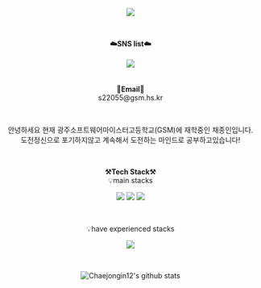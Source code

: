 <p align = "center">
<img src="https://capsule-render.vercel.app/api?type=waving&color=auto&height=300&section=header&text=JongIn&fontSize=70" />
</p>
<br>

<p align="center">
    <Strong>☁️SNS list☁️</Strong><br><br>
    <a href="https://www.instagram.com/jong_in_05/" target="_blank"><img src="https://img.shields.io/badge/Instagram-E4405F?style=flat-square&logo=Instagram&logoColor=white"/></a>
    <br>
<br><br>
<Strong>📧Email📧</Strong><br>s22055@gsm.hs.kr<br>
</p>

<br>

<p align="center">
안녕하세요 현재 광주소프트웨어마이스터고등학교(GSM)에 재학중인 채종인입니다. <br> 도전정신으로 포기하지않고 계속해서 도전하는 마인드로 공부하고있습니다!<br>
</p>

<br>

<p align="center">
    <Strong>⚒️Tech Stack⚒️</Strong><br>
    💡main stacks
</p>

<p align="center" display="inline-block">
    <img src="https://img.shields.io/badge/JAVA-007396?style=for-the-badge&logo=java&logoColor=white"> 
    <img src="https://img.shields.io/badge/Spring-6DB33F?style=for-the-badge&logo=Spring&logoColor=white">
    <img src="https://img.shields.io/badge/SpringBoot-6DB33F?style=for-the-badge&logo=SpringBoot&logoColor=white">
</p><br>

<p align="center">
    💡have experienced stacks
</p>

<p align="center" display="inline-block">
  <img src="https://img.shields.io/badge/C-A8B9CC?style=for-the-badge&logo=C&logoColor=white">
</p>


<br>

<div align=center>
    
![Chaejongin12's github stats](https://github-readme-stats.vercel.app/api?username=Chaejongin12&show_icons=true)
</div>

